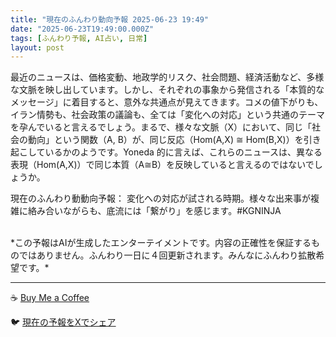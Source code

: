 ```yaml
---
title: "現在のふんわり動向予報 2025-06-23 19:49"
date: "2025-06-23T19:49:00.000Z"
tags: [ふんわり予報, AI占い, 日常]
layout: post
---
```


最近のニュースは、価格変動、地政学的リスク、社会問題、経済活動など、多様な文脈を映し出しています。しかし、それぞれの事象から発信される「本質的なメッセージ」に着目すると、意外な共通点が見えてきます。コメの値下がりも、イラン情勢も、社会政策の議論も、全ては「変化への対応」という共通のテーマを孕んでいると言えるでしょう。まるで、様々な文脈（X）において、同じ「社会の動向」という関数（A, B）が、同じ反応（Hom(A,X) ≅ Hom(B,X)）を引き起こしているかのようです。Yoneda 的に言えば、これらのニュースは、異なる表現（Hom(A,X)）で同じ本質（A≅B）を反映していると言えるのではないでしょうか。


現在のふんわり動動向予報：
変化への対応が試される時期。様々な出来事が複雑に絡み合いながらも、底流には「繋がり」を感じます。#KGNINJA

<br>
*この予報はAIが生成したエンターテイメントです。内容の正確性を保証するものではありません。ふんわり一日に４回更新されます。みんなにふんわり拡散希望です。*

---
☕️ [Buy Me a Coffee](https://www.buymeacoffee.com/kgninja)

🐦 [現在の予報をXでシェア](https://twitter.com/intent/tweet?text=%E7%8F%BE%E5%9C%A8%E3%81%AE%E3%81%B5%E3%82%93%E3%82%8F%E3%82%8A%E4%BA%88%E5%A0%B1%3A%20%E3%80%8C%E6%9C%80%E8%BF%91%E3%81%AE%E3%83%8B%E3%83%A5%E3%83%BC%E3%82%B9%E3%81%AF%E3%80%81%E4%BE%A1%E6%A0%BC%E5%A4%89%E5%8B%95%E3%80%81%E5%9C%B0%E6%94%BF%E5%AD%A6%E7%9A%84%E3%83%AA%E3%82%B9%E3%82%AF%E3%80%81%E7%A4%BE%E4%BC%9A%E5%95%8F%E9%A1%8C%E3%80%81%E7%B5%8C%E6%B8%88%E6%B4%BB%E5%8B%95%E3%81%AA%E3%81%A9%E3%80%81%E5%A4%9A%E6%A7%98%E3%81%AA%E6%96%87%E8%84%88%E3%82%92%E6%98%A0%E3%81%97%E5%87%BA%E3%81%97%E3%81%A6%E3%81%84%E3%81%BE%E3%81%99%E3%80%82%E3%80%8D%23KGNINJA%20%E7%B6%9A%E3%81%8D%E3%81%AF%E3%83%96%E3%83%AD%E3%82%B0%E3%81%A7%EF%BC%81%F0%9F%91%87&url=https%3A%2F%2Fkg-ninja.github.io%2FFunwariyoso%2F)
